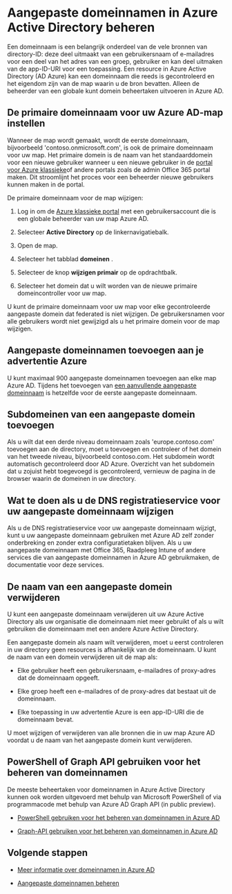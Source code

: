 <properties
    pageTitle="Beheer van aangepaste domeinnamen in Azure Active Directory | Microsoft Azure"
    description="Begrippen voor Computerbeheer en uitleg over een aangepaste in Azure Active Directory-domein beheren"
    services="active-directory"
    documentationCenter=""
    authors="jeffsta"
    manager="femila"
    editor=""/>

<tags
    ms.service="active-directory"
    ms.workload="identity"
    ms.tgt_pltfrm="na"
    ms.devlang="na"
    ms.topic="article"
    ms.date="10/04/2016"
    ms.author="curtand;jeffsta"/>

# <a name="managing-custom-domain-names-in-your-azure-active-directory"></a>Aangepaste domeinnamen in Azure Active Directory beheren

Een domeinnaam is een belangrijk onderdeel van de vele bronnen van directory-ID: deze deel uitmaakt van een gebruikersnaam of e-mailadres voor een deel van het adres van een groep, gebruiker en kan deel uitmaken van de app-ID-URI voor een toepassing. Een resource in Azure Active Directory (AD Azure) kan een domeinnaam die reeds is gecontroleerd en het eigendom zijn van de map waarin u de bron bevatten. Alleen de beheerder van een globale kunt domein beheertaken uitvoeren in Azure AD.

## <a name="set-the-primary-domain-name-for-your-azure-ad-directory"></a>De primaire domeinnaam voor uw Azure AD-map instellen

Wanneer de map wordt gemaakt, wordt de eerste domeinnaam, bijvoorbeeld 'contoso.onmicrosoft.com', is ook de primaire domeinnaam voor uw map. Het primaire domein is de naam van het standaarddomein voor een nieuwe gebruiker wanneer u een nieuwe gebruiker in de [portal voor Azure klassieke](https://manage.windowsazure.com/)of andere portals zoals de admin Office 365 portal maken. Dit stroomlijnt het proces voor een beheerder nieuwe gebruikers kunnen maken in de portal.

De primaire domeinnaam voor de map wijzigen:

1.  Log in om de [Azure klassieke portal](https://manage.windowsazure.com/) met een gebruikersaccount die is een globale beheerder van uw map Azure AD.

2.  Selecteer **Active Directory** op de linkernavigatiebalk.

3.  Open de map.

4.  Selecteer het tabblad **domeinen** .

5.  Selecteer de knop **wijzigen primair** op de opdrachtbalk.

6.  Selecteer het domein dat u wilt worden van de nieuwe primaire domeincontroller voor uw map.

U kunt de primaire domeinnaam voor uw map voor elke gecontroleerde aangepaste domein dat federated is niet wijzigen. De gebruikersnamen voor alle gebruikers wordt niet gewijzigd als u het primaire domein voor de map wijzigen.

## <a name="add-custom-domain-names-to-your-azure-ad"></a>Aangepaste domeinnamen toevoegen aan je advertentie Azure

U kunt maximaal 900 aangepaste domeinnamen toevoegen aan elke map Azure AD. Tijdens het toevoegen van [een aanvullende aangepaste domeinnaam](active-directory-add-domain.md) is hetzelfde voor de eerste aangepaste domeinnaam.

## <a name="add-subdomains-of-a-custom-domain"></a>Subdomeinen van een aangepaste domein toevoegen

Als u wilt dat een derde niveau domeinnaam zoals 'europe.contoso.com' toevoegen aan de directory, moet u toevoegen en controleer of het domein van het tweede niveau, bijvoorbeeld contoso.com. Het subdomein wordt automatisch gecontroleerd door AD Azure. Overzicht van het subdomein dat u zojuist hebt toegevoegd is gecontroleerd, vernieuw de pagina in de browser waarin de domeinen in uw directory.

## <a name="what-to-do-if-you-change-the-dns-registrar-for-your-custom-domain-name"></a>Wat te doen als u de DNS registratieservice voor uw aangepaste domeinnaam wijzigen

Als u de DNS registratieservice voor uw aangepaste domeinnaam wijzigt, kunt u uw aangepaste domeinnaam gebruiken met Azure AD zelf zonder onderbreking en zonder extra configuratietaken blijven. Als u uw aangepaste domeinnaam met Office 365, Raadpleeg Intune of andere services die van aangepaste domeinnamen in Azure AD gebruikmaken, de documentatie voor deze services.

## <a name="delete-a-custom-domain-name"></a>De naam van een aangepaste domein verwijderen

U kunt een aangepaste domeinnaam verwijderen uit uw Azure Active Directory als uw organisatie die domeinnaam niet meer gebruikt of als u wilt gebruiken die domeinnaam met een andere Azure Active Directory.

Een aangepaste domein als naam wilt verwijderen, moet u eerst controleren in uw directory geen resources is afhankelijk van de domeinnaam. U kunt de naam van een domein verwijderen uit de map als:

-   Elke gebruiker heeft een gebruikersnaam, e-mailadres of proxy-adres dat de domeinnaam opgeeft.

-   Elke groep heeft een e-mailadres of de proxy-adres dat bestaat uit de domeinnaam.

-   Elke toepassing in uw advertentie Azure is een app-ID-URI die de domeinnaam bevat.

U moet wijzigen of verwijderen van alle bronnen die in uw map Azure AD voordat u de naam van het aangepaste domein kunt verwijderen.

## <a name="use-powershell-or-graph-api-to-manage-domain-names"></a>PowerShell of Graph API gebruiken voor het beheren van domeinnamen

De meeste beheertaken voor domeinnamen in Azure Active Directory kunnen ook worden uitgevoerd met behulp van Microsoft PowerShell of via programmacode met behulp van Azure AD Graph API (in public preview).

-   [PowerShell gebruiken voor het beheren van domeinnamen in Azure AD](https://msdn.microsoft.com/library/azure/e1ef403f-3347-4409-8f46-d72dafa116e0#BKMK_ManageDomains)

-   [Graph-API gebruiken voor het beheren van domeinnamen in Azure AD](https://msdn.microsoft.com/Library/Azure/Ad/Graph/api/domains-operations)

## <a name="next-steps"></a>Volgende stappen

-   [Meer informatie over domeinnamen in Azure AD](active-directory-add-domain-concepts.md)

-   [Aangepaste domeinnamen beheren](active-directory-add-manage-domain-names.md)
